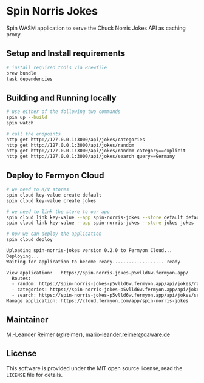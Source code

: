 # Spin Norris Jokes

Spin WASM application to serve the Chuck Norris Jokes API as caching proxy.

## Setup and Install requirements 

```bash
# install required tools via Brewfile
brew bundle
task dependencies
```

## Building and Running locally

```bash
# use either of the following two commands
spin up --build
spin watch

# call the endpoints
http get http://127.0.0.1:3000/api/jokes/categories
http get http://127.0.0.1:3000/api/jokes/random
http get http://127.0.0.1:3000/api/jokes/random category==explicit
http get http://127.0.0.1:3000/api/jokes/search query==Germany
```

## Deploy to Fermyon Cloud

```bash
# we need to K/V stores
spin cloud key-value create default
spin cloud key-value create jokes

# we need to link the store to our app
spin cloud link key-value --app spin-norris-jokes --store default default
spin cloud link key-value --app spin-norris-jokes --store jokes jokes

# now we can deploy the application
spin cloud deploy

Uploading spin-norris-jokes version 0.2.0 to Fermyon Cloud...
Deploying...
Waiting for application to become ready................... ready

View application:   https://spin-norris-jokes-p5vlld6w.fermyon.app/
  Routes:
  - random: https://spin-norris-jokes-p5vlld6w.fermyon.app/api/jokes/random
  - categories: https://spin-norris-jokes-p5vlld6w.fermyon.app/api/jokes/categories
  - search: https://spin-norris-jokes-p5vlld6w.fermyon.app/api/jokes/search
Manage application: https://cloud.fermyon.com/app/spin-norris-jokes
```

## Maintainer

M.-Leander Reimer (@lreimer), <mario-leander.reimer@qaware.de>

## License

This software is provided under the MIT open source license, read the `LICENSE`
file for details.
